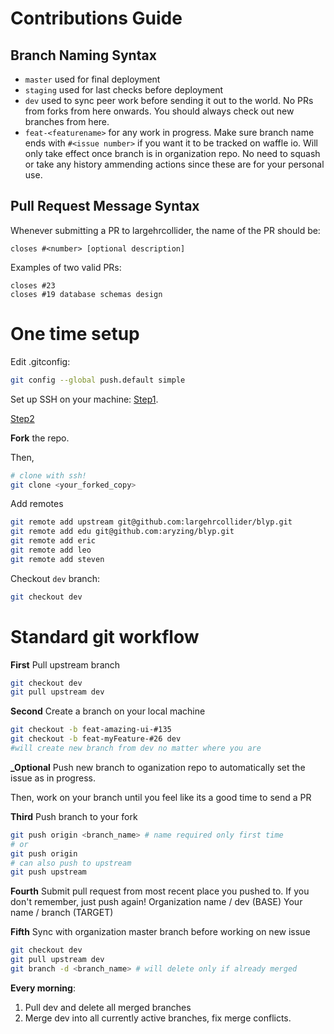 # Contributions Guide #

## Branch Naming Syntax
* `master` used for final deployment
* `staging` used for last checks before deployment
* `dev` used to sync peer work before sending it out to the world. No PRs from forks from here onwards. You should always check out new branches from here.
* `feat-<featurename>` for any work in progress. Make sure branch name ends with `#<issue number>` if you want it to be tracked on waffle io. Will only take effect once branch is in organization repo. No need to squash or take any history ammending actions since these are for your personal use.

## Pull Request Message Syntax
Whenever submitting a PR to largehrcollider, the name of the PR should be:
```
closes #<number> [optional description]
```

Examples of two valid PRs:
```
closes #23
closes #19 database schemas design
```

# One time setup
Edit .gitconfig:
```sh
git config --global push.default simple
```

Set up SSH on your machine:
[Step1](https://help.github.com/articles/generating-a-new-ssh-key-and-adding-it-to-the-ssh-agent/).

[Step2](https://help.github.com/articles/adding-a-new-ssh-key-to-your-github-account/)

**Fork** the repo.

Then,
```sh
# clone with ssh!
git clone <your_forked_copy>
```

Add remotes
```sh
git remote add upstream git@github.com:largehrcollider/blyp.git
git remote add edu git@github.com:aryzing/blyp.git
git remote add eric
git remote add leo
git remote add steven
```

Checkout `dev` branch:
```sh
git checkout dev
```

# Standard git workflow
**First** Pull upstream branch
```sh
git checkout dev
git pull upstream dev
```
**Second** Create a branch on your local machine
```sh
git checkout -b feat-amazing-ui-#135
git checkout -b feat-myFeature-#26 dev
#will create new branch from dev no matter where you are
```

**_Optional** Push new branch to oganization repo to automatically set the issue as in progress.

Then, work on your branch until you feel like its a good time to send a PR

**Third** Push branch to your fork
```sh
git push origin <branch_name> # name required only first time
# or
git push origin
# can also push to upstream
git push upstream
```

**Fourth** Submit pull request from most recent place you pushed to. If you don't remember, just push again!
Organization name / dev (BASE)
Your name / branch (TARGET)

**Fifth** Sync with organization master branch before working on new issue

```sh
git checkout dev
git pull upstream dev
git branch -d <branch_name> # will delete only if already merged
```

**Every morning**:
1. Pull dev and delete all merged branches
2. Merge dev into all currently active branches, fix merge conflicts.

